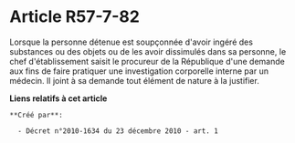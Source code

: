 # Article R57-7-82

Lorsque la personne détenue est soupçonnée d'avoir ingéré des substances ou des objets ou de les avoir dissimulés dans sa
personne, le chef d'établissement saisit le procureur de la République d'une demande aux fins de faire pratiquer une
investigation corporelle interne par un médecin. Il joint à sa demande tout élément de nature à la justifier.

**Liens relatifs à cet article**

	**Créé par**:

	  - Décret n°2010-1634 du 23 décembre 2010 - art. 1
